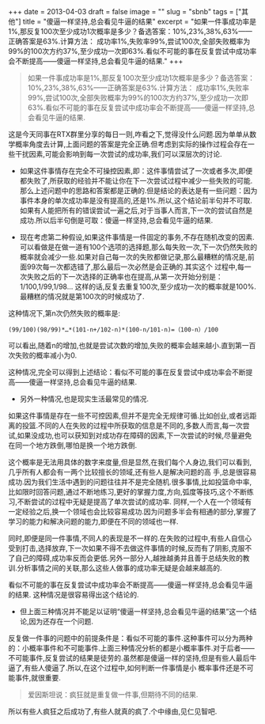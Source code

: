+++
date = 2013-04-03
draft = false
image = ""
slug = "sbnb"
tags = ["其他"]
title = "傻逼一样坚持,总会看见牛逼的结果"
excerpt = "如果一件事成功率是1%,那反复100次至少成功1次概率是多少？备选答案：10%,23%,38%,63%——正确答案是63%.计算方法： 成功率1%,失败率99%,尝试100次,全部失败概率为99%的100次方约37%,至少成功一次即63%.看似不可能的事在反复尝试中成功率会不断提高——傻逼一样坚持,总会看见牛逼的结果."
+++

> 如果一件事成功率是1%,那反复100次至少成功1次概率是多少？备选答案：10%,23%,38%,63%——正确答案是63%.计算方法： 成功率1%,失败率99%,尝试100次,全部失败概率为99%的100次方约37%,至少成功一次即63%.看似不可能的事在反复尝试中成功率会不断提高——傻逼一样坚持,总会看见牛逼的结果.


这是今天同事在RTX群里分享的每日一则,咋看之下,觉得没什么问题.因为单单从数学概率角度去计算,上面问题的答案是完全正确.但考虑到实际的操作过程会存在一些干扰因素,可能会影响到每一次尝试的成功率,我们可以深层次的讨论.

* 如果这件事情存在完全不可操控因素,即：这件事情尝试了一次或者多次,即便都失败了,所获取的经验并不能让你在下一次尝试过程中减少一些失败的可能.那么上述问题中的思路和答案都是正确的.但是结论的表达是有一些问题：因为事件本身的单次成功率是没有提高的,还是1%.所以,这个结论前半句并不可取.如果有人能把所有的错误尝试一遍之后,对于当事人而言,下一次的尝试自然是成功.所以后半句倒是可取：傻逼一样坚持,总会看见牛逼的结果.

* 现在考虑第二种假设,如果这件事情是一件固定的事务,不存在随机改变的因素.可以看做是在做一道有100个选项的选择题,那么每失败一次,下一次仍然失败的概率就会减少一些.如果对自己每一次的失败都做记录,那么最糟糕的情况是,前面99次每一次都选错了,那么最后一次必然是会正确的.其实这个 过程中,每一次失败之后的下一次选择的正确率也在提高,从第一次开始分别是：1/100,1/99,1/98… 这样的话,反复去重复100次,至少成功一次的概率就是100%.最糟糕的情况就是第100次的时候成功了.

这种情况下,第n次仍然失败的概率是:
```shell
(99/100)(98/99)*…*(101-n+/102-n)*(100-n/101-n)=（100-n）/100
```

可以看出,随着n的增加,也就是尝试次数的增加,失败的概率会越来越小.直到第一百次失败的概率减小为0.

这种情况,完全可以得到上述结论：看似不可能的事在反复尝试中成功率会不断提高——傻逼一样坚持,总会看见牛逼的结果.

* 另外一种情况,也是现实生活最常见的情况.

如果这件事情是存在一些不可控因素,但并不是完全无规律可循.比如创业,或者远距离的投篮.不同的人在失败的过程中所获取的信息是不同的,多数人而言,每一次尝试,如果没成功,也可以获知到对成功存在障碍的因素,下一次尝试的时候,尽量避免在同一个地方跌倒,哪怕是换一个地方跌倒.

这个概率是无法用具体的数字来度量,但是显然,在我们每个人身边,我们可以看到,几乎所有人都会有一两个比较擅长的领域,还有些人是解决问题的高 手,总是很容易成功.因为我们生活中遇到的问题往往并不是完全随机.很多事情,比如投篮命中率,比如限时回答问题,通过不断地练习,更好的掌握力度,方向,弧度等技巧,这个不断练习,不断尝试的过程中无疑是提高了单次尝试的成功率. 同样,一个人在一个领域有一定经验之后,换一个领域也会比较容易成功.因为问题多半会有相通的部分,掌握了学习的能力和解决问题的能力,即便在不同的领域也一样.

同时,即便是同一件事情,不同人的表现是不一样的.在失败的过程中,有些人自信心受到打击,选择放弃,下一次如果不得不去做这件事情的时候,反而有了阴影,克服不了自己的障碍,成功率反而会更低.另外一部分人,越挫越勇并且善于总结失败的教训.分析事情之间的关联,那么这些人做事的成功率无疑是会越来越高的.

看似不可能的事在反复尝试中成功率会不断提高——傻逼一样坚持,总会看见牛逼的结果. 这种情况是很容易得出这个结论的.

* 但上面三种情况并不能足以证明“傻逼一样坚持,总会看见牛逼的结果”这一个结论,因为还存在一个问题.

反复做一件事的问题中的前提条件是：看似不可能的事件.这种事件可以分为两种的：小概率事件和不可能事件.上面三种情况分析的都是小概率事件.对于后者——不可能事件,反复尝试的结果是徒劳的.虽然都是傻逼一样的坚持,但是有些人最后牛逼了,有些人傻逼了.所以,在这个过程中,如何判断一件事情是小 概率事件还是不可能事件,就很重要.

> 爱因斯坦说：疯狂就是重复做一件事,但期待不同的结果.

所以有些人疯狂之后成功了,有些人就真的疯了.个中缘由,见仁见智吧.

